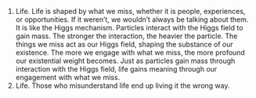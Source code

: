 1. Life. Life is shaped by what we miss, whether it is people, experiences, or opportunities. If it weren’t, we wouldn’t always be talking about them. It is like the Higgs mechanism. Particles interact with the Higgs field to gain mass. The stronger the interaction, the heavier the particle. The things we miss act as our Higgs field, shaping the substance of our existence. The more we engage with what we miss, the more profound our existential weight becomes. Just as particles gain mass through interaction with the Higgs field, life gains meaning through our engagement with what we miss. 
2. Life. Those who misunderstand life end up living it the wrong way.
